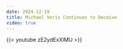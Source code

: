 ```yaml
---
date: 2024-12-19
title: Michael Voris Continues to Deceive
video: true
---
```



{{< youtube zE2ydExXlMU >}}
